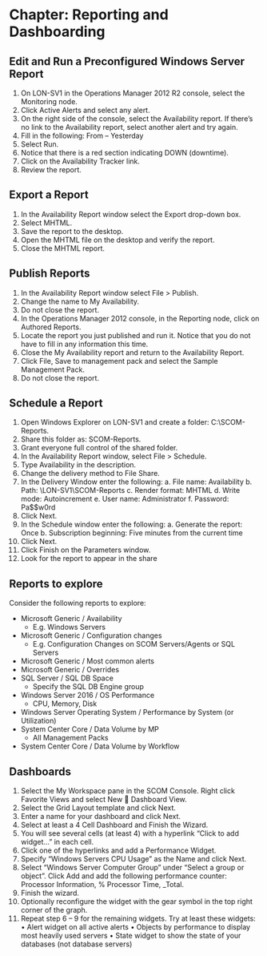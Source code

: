 # Chapter: Reporting and Dashboarding

## Edit and Run a Preconfigured Windows Server Report
1.	On LON-SV1 in the Operations Manager 2012 R2 console, select the Monitoring node.
2.	Click Active Alerts and select any alert.
3.	On the right side of the console, select the Availability report. If there’s no link to the Availability report, select another alert and try again.
4.	Fill in the following: From – Yesterday
5.	Select Run.
6.	Notice that there is a red section indicating DOWN (downtime).
7.	Click on the Availability Tracker link.
8.	Review the report.

## Export a Report
1.	In the Availability Report window select the Export drop-down box.
2.	Select MHTML.
3.	Save the report to the desktop.
4.	Open the MHTML file on the desktop and verify the report.
5.	Close the MHTML report.

## Publish Reports
1.	In the Availability Report window select File > Publish.
2.	Change the name to My Availability.
3.	Do not close the report.
4.	In the Operations Manager 2012 console, in the Reporting node, click on Authored Reports.
5.	Locate the report you just published and run it. Notice that you do not have to fill in any information this time.
6.	Close the My Availability report and return to the Availability Report.
7.	Click File, Save to management pack and select the Sample Management Pack.
8.	Do not close the report.

## Schedule a Report
1.	Open Windows Explorer on LON-SV1 and create a folder: C:\SCOM-Reports.
2.	Share this folder as: SCOM-Reports.
3.	Grant everyone full control of the shared folder.
4.	In the Availability Report window, select File > Schedule.
5.	Type Availability in the description.
6.	Change the delivery method to File Share.
7.	In the Delivery Window enter the following:
a.	File name: Availability
b.	Path: \\LON-SV1\SCOM-Reports
c.	Render format: MHTML
d.	Write mode: Autoincrement
e.	User name: Administrator
f.	Password: Pa$$w0rd
8.	Click Next.
9.	In the Schedule window enter the following:
a.	Generate the report: Once
b.	Subscription beginning: Five minutes from the current time
10.	Click Next.
11.	Click Finish on the Parameters window.
12.	Look for the report to appear in the share

## Reports to explore
Consider the following reports to explore:
- Microsoft Generic / Availability
  - E.g. Windows Servers
- Microsoft Generic / Configuration changes
  - E.g. Configuration Changes on SCOM Servers/Agents or SQL Servers
- Microsoft Generic / Most common alerts
- Microsoft Generic / Overrides
- SQL Server / SQL DB Space
  - Specify the SQL DB Engine group
- Windows Server 2016 / OS Performance
  - CPU, Memory, Disk
- Windows Server Operating System / Performance by System (or Utilization)
- System Center Core / Data Volume by MP
  - All Management Packs
- System Center Core / Data Volume by Workflow
 
## Dashboards
1. Select the My Workspace pane in the SCOM Console. Right click Favorite Views and select New  Dashboard View.
2. Select the Grid Layout template and click Next.
3. Enter a name for your dashboard and click Next.
4. Select at least a 4 Cell Dashboard and Finish the Wizard.
5. You will see several cells (at least 4) with a hyperlink “Click to add widget…” in each cell.
6. Click one of the hyperlinks and add a Performance Widget.
7. Specify “Windows Servers CPU Usage” as the Name and click Next.
8. Select “Windows Server Computer Group” under “Select a group or object”. Click Add and add the following performance counter: Processor Information, % Processor Time, _Total.
9. Finish the wizard.
10. Optionally reconfigure the widget with the gear symbol in the top right corner of the graph.
11. Repeat step 6 – 9 for the remaining widgets. Try at least these widgets:
•	Alert widget on all active alerts
•	Objects by performance to display most heavily used servers
•	State widget to show the state of your databases (not database servers)
